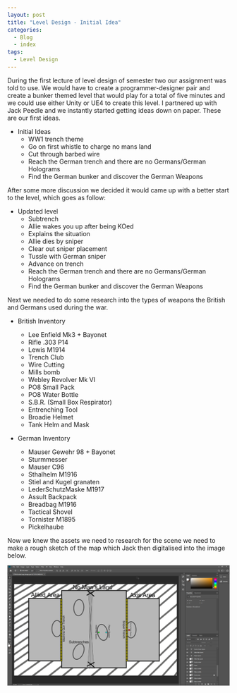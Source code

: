 ```yaml
---
layout: post
title: "Level Design - Initial Idea"
categories:
  - Blog
  - index
tags:
  - Level Design
---
```


During the first lecture of level design of semester two our assignment was told to use. We would have to create a programmer-designer pair
and create a bunker themed level that would play for a total of five minutes and we could use either Unity or UE4 to create this level. I partnered up with Jack Peedle and we instantly started getting ideas down on paper. These are our first
ideas.
* Initial Ideas
  * WW1 trench theme
  * Go on first whistle to charge no mans land
  * Cut through barbed wire
  * Reach the German trench and there are no Germans/German Holograms
  * Find the German bunker and discover the German Weapons

After some more discussion we decided it would came up with a better start to the level, which goes as follow:
* Updated level
  * Subtrench
  * Allie wakes you up after being KOed
  * Explains the situation
  * Allie dies by sniper
  * Clear out sniper placement
  * Tussle with German sniper
  * Advance on trench
  * Reach the German trench and there are no Germans/German Holograms
  * Find the German bunker and discover the German Weapons

Next we needed to do some research into the types of weapons the British and Germans used during the war.
* British Inventory
  * Lee Enfield Mk3 + Bayonet
  * Rifle .303 P14
  * Lewis M1914
  * Trench Club
  * Wire Cutting
  * Mills bomb
  * Webley Revolver Mk VI
  * PO8 Small Pack
  * PO8 Water Bottle
  * S.B.R. (Small Box Respirator)
  * Entrenching Tool
  * Broadie Helmet
  * Tank Helm and Mask

* German Inventory
  * Mauser Gewehr 98 + Bayonet
  * Sturmmesser
  * Mauser C96
  * Sthalhelm M1916
  * Stiel and Kugel granaten
  * LederSchutzMaske M1917
  * Assult Backpack
  * Breadbag M1916
  * Tactical Shovel
  * Tornister M1895
  * Pickelhaube

Now we knew the assets we need to research for the scene we need to make a rough sketch of the map which Jack then digitalised into the image below.

![Inital Map Idea](/assets/images/InitialMap.png "Initial Map")

